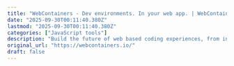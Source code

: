 ```yaml
---
title: "WebContainers - Dev environments. In your web app. | WebContainersGitHubTwitterDiscordGitHubTwitterD"
date: "2025-09-30T00:11:40.380Z"
lastmod: "2025-09-30T00:11:40.380Z"
categories: ["JavaScript tools"]
description: "Build the future of web based coding experiences, from interactive tutorials to instant production-ready dev environments."
original_url: "https://webcontainers.io/"
draft: false
---
```

